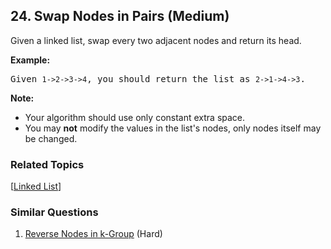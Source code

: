 <!--|This file generated by command(leetcode description); DO NOT EDIT.    |-->
<!--+----------------------------------------------------------------------+-->
<!--|@author    Openset <openset.wang@gmail.com>                           |-->
<!--|@link      https://github.com/openset                                 |-->
<!--|@home      https://github.com/openset/leetcode                        |-->
<!--+----------------------------------------------------------------------+-->

## 24. Swap Nodes in Pairs (Medium)

<p>Given a&nbsp;linked list, swap every two adjacent nodes and return its head.</p>

<p><strong>Example:</strong></p>

<pre>
Given <code>1-&gt;2-&gt;3-&gt;4</code>, you should return the list as <code>2-&gt;1-&gt;4-&gt;3</code>.</pre>

<p><strong>Note:</strong></p>

<ul>
	<li>Your algorithm should use only constant extra space.</li>
	<li>You may <strong>not</strong> modify the values in the list&#39;s nodes, only nodes itself may be changed.</li>
</ul>


### Related Topics
[[Linked List](https://github.com/openset/leetcode/tree/master/tag/linked-list/README.md)]

### Similar Questions
  1. [Reverse Nodes in k-Group](https://github.com/openset/leetcode/tree/master/problems/reverse-nodes-in-k-group) (Hard)
